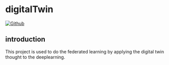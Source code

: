 # digitalTwin
[![Github](http://github-svg-buttons.herokuapp.com/star.svg?user=binarywang&repo=digitaTwin&style=flat&background=1081C1)](https://github.com/HDL951236874/digitalTwin)

## introduction
This project is used to do the federated learning by applying the digital twin thought to the deeplearning.
